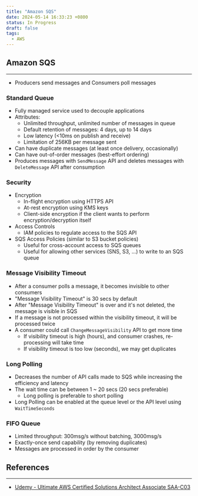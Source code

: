 ```yaml
---
title: "Amazon SQS"
date: 2024-05-14 16:33:23 +0800
status: In Progress
draft: false
tags:
  - AWS
---
```

## Amazon SQS
---
- Producers send messages and Consumers poll messages

### Standard Queue
- Fully managed service used to decouple applications
- Attributes:
	- Unlimited throughput, unlimited number of messages in queue
	- Default retention of messages: 4 days, up to 14 days
	- Low latency (<10ms on publish and receive)
	- Limitation of 256KB per message sent
- Can have duplicate messages (at least once delivery, occasionally)
- Can have out-of-order messages (best-effort ordering)
- Produces messages with `SendMessage` API and deletes messages with `DeleteMessage` API after consumption

### Security
- Encryption
	- In-flight encryption using HTTPS API
	- At-rest encryption using KMS keys
	- Client-side encryption if the client wants to perform encryption/decryption itself
- Access Controls
	- IAM policies to regulate access to the SQS API
- SQS Access Policies (similar to S3 bucket policies)
	- Useful for cross-account access to SQS queues
	- Useful for allowing other services (SNS, S3, ...) to write to an SQS queue

### Message Visibility Timeout
- After a consumer polls a message, it becomes invisible to other consumers
- "Message Visibility Timeout" is 30 secs by default
- After "Message Visibility Timeout" is over and it's not deleted, the message is visible in SQS
- If a message is not processed within the visibility timeout, it will be processed twice
- A consumer could call `ChangeMessageVisibility` API to get more time
	- If visibility timeout is high (hours), and consumer crashes, re-processing will take time
	- If visibility timeout is too low (seconds), we may get duplicates

### Long Polling
- Decreases the number of API calls made to SQS while increasing the efficiency and latency
- The wait time can be between 1 ~ 20 secs (20 secs preferable)
	- Long polling is preferable to short polling
- Long Polling can be enabled at the queue level or the API level using `WaitTimeSeconds`

### FIFO Queue
- Limited throughput: 300msg/s without batching, 3000msg/s
- Exactly-once send capability (by removing duplicates)
- Messages are processed in order by the consumer

## References
---
- [Udemy - Ultimate AWS Certified Solutions Architect Associate SAA-C03](https://www.udemy.com/course/aws-certified-solutions-architect-associate-saa-c03)
